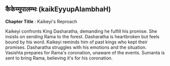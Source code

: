 ## कैकेय्युपालम्भः (kaikEyyupAlambhaH)
**Chapter Title** : Kaikeyi's Reproach

Kaikeyi confronts King Dasharatha, demanding he fulfill his promise. She insists on sending Rama to the forest. Dasharatha is heartbroken but feels bound by his word. Kaikeyi reminds him of past kings who kept their promises. Dasharatha struggles with his emotions and the situation. Vasishta prepares for Rama's coronation, unaware of the events. Sumanta is sent to bring Rama, believing it's for his coronation.